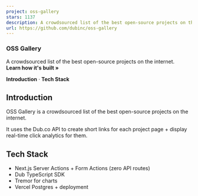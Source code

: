 ```yaml
---
project: oss-gallery
stars: 1137
description: A crowdsourced list of the best open-source projects on the internet. Built with the Dub TypeScript SDK.
url: https://github.com/dubinc/oss-gallery
---
```


### OSS Gallery

A crowdsourced list of the best open-source projects on the internet.  
**Learn how it's built »**  
  
**Introduction** · **Tech Stack**

  

Introduction
------------

OSS Gallery is a crowdsourced list of the best open-source projects on the internet.

It uses the Dub.co API to create short links for each project page + display real-time click analytics for them.

Tech Stack
----------

-   Next.js Server Actions + Form Actions (zero API routes)
-   Dub TypeScript SDK
-   Tremor for charts
-   Vercel Postgres + deployment
